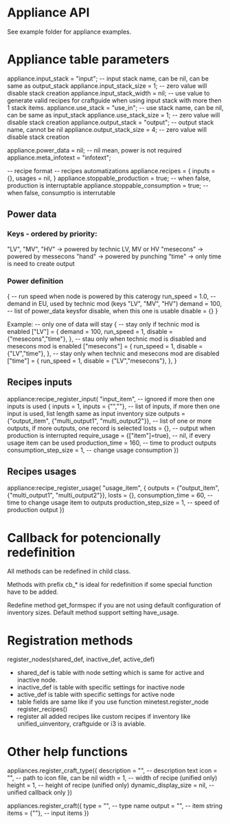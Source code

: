 Appliance API
================

See example folder for appliance examples.

Appliance table parameters
==========================

appliance.input\_stack = "input"; -- input stack name, can be nil, can be same as output\_stack
appliance.input\_stack\_size = 1; -- zero value will disable stack creation 
appliance.input\_stack\_width = nil; -- use value to generate valid recipes for craftguide when using input stack with more then 1 stack items.
appliance.use\_stack = "use\_in"; -- use stack name, can be nil, can be same as input\_stack
appliance.use\_stack\_size = 1; -- zero value will disable stack creation
appliance.output\_stack = "output"; -- output stack name, cannot be nil
appliance.output\_stack\_size = 4; -- zero value will disable stack creation

appliance.power\_data = nil; -- nil mean, power is not required
appliance.meta\_infotext = "infotext";

-- recipe format
-- recipes automatizations
appliance.recipes = {
    inputs = {},
    usages = nil,
  }
appliance.stoppable\_production = true; -- when false, production is interruptable
appliance.stoppable\_consumption = true; -- when false, consumptio is interrutable

Power data
----------

### Keys - ordered by priority:
  "LV", "MV", "HV" -> powered by technic LV, MV or HV
  "mesecons" -> powered by messecons
  "hand" -> powered by punching
  "time" -> only time is need to create output
  
  
### Power definition
  {
    -- run speed when node is powered by this caterogy
    run_speed = 1.0,
    -- demand in EU, used by technic mod (keys "LV", "MV", "HV")
    demand = 100,
    -- list of power_data keysfor disable, when this one is usable
    disable = {}
  }

Example:
 -- only one of data will stay
  {
    -- stay only if technic mod is enabled
    ["LV"] = {
        demand = 100,
        run_speed = 1,
        disable = {"mesecons","time"},
      },
    -- stau only when technic mod is disabled and mesecons mod is enabled
    ["mesecons"] = {
        run_speed = 1,
        disable = {"LV","time"},
      },
    -- stay only when technic and mesecons mod are disabled
    ["time"] = {
        run_speed = 1,
        disable = {"LV","mesecons"},
      },
    }

Recipes inputs
--------------

appliance:recipe\_register\_input(
  "input\_item", -- ignored if more then one inputs is used
  {
    inputs = 1,
    inputs = {"",""}, -- list of inputs, if more then one input is used, list length same as input inventory size
    outputs = {"output_item", {"multi_output1", "multi_output2"}}, -- list of one or more outputs, if more outputs, one record is selected
    losts = {}, -- output when production is interrupted
    require_usage = {["item"]=true}, -- nil, if every usage item can be used
    production_time = 160, -- time to product outputs
    consumption_step_size = 1, -- change usage consumption
  })

Recipes usages
--------------

appliance:recipe\_register\_usage(
  "usage\_item",
  {
    outputs = {"output_item", {"multi_output1", "multi_output2"}},
    losts = {},
    consumption_time = 60, -- time to change usage item to outputs
    production_step_size = 1, -- speed of production output
  })

Callback for potencionally redefinition
=======================================

All methods can be redefined in child class.

Methods with prefix cb_\* is ideal for redefinition if some special function have to be added.

Redefine method get\_formspec if you are not using default configuration of inventory sizes. Default method support setting have\_usage.


Registration methods
=====================

register\_nodes(shared\_def, inactive\_def, active\_def)
  - shared\_def is table with node setting which is same for active and inactive node.
  - inactive\_def is table with specific settings for inactive node
  - active\_def is table with specific settings for active node
  - table fields are same like if you use function minetest.register\_node
register\_recipes()
  - register all added recipes like custom recipes if inventory like unified\_uinventory, craftguide or i3 is aviable.


Other help functions
====================

appliances.register\_craft\_type({
    description = "", -- description text
    icon = "", -- path to icon file, can be nil
    width = 1, -- width of recipe (unified only)
    height = 1, -- height of recipe (unified only)
    dynamic_display_size = nil, -- unified callback only
  })

appliances.register\_craft({
    type = "", -- type name
    output = "", -- item string
    items = {""}, -- input items
  })

